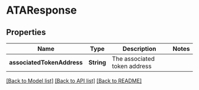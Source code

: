 # ATAResponse

## Properties
Name | Type | Description | Notes
------------ | ------------- | ------------- | -------------
**associatedTokenAddress** | **String** | The associated token address | 

[[Back to Model list]](../README.md#documentation-for-models) [[Back to API list]](../README.md#documentation-for-api-endpoints) [[Back to README]](../README.md)


